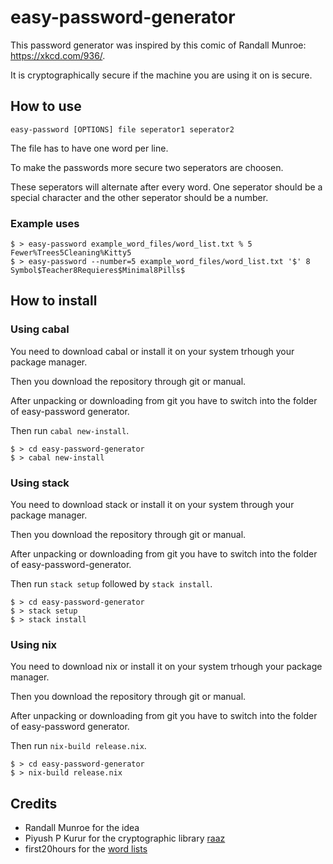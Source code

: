 # easy-password-generator

This password generator was inspired by this comic of Randall Munroe: https://xkcd.com/936/.

It is cryptographically secure if the machine you are using it on is secure.

## How to use

```
easy-password [OPTIONS] file seperator1 seperator2
```

The file has to have one word per line.

To make the passwords more secure two seperators are choosen.

These seperators will alternate after every word. One seperator should be a special character and the other seperator should be a number.

### Example uses

```
$ > easy-password example_word_files/word_list.txt % 5
Fewer%Trees5Cleaning%Kitty5
$ > easy-password --number=5 example_word_files/word_list.txt '$' 8
Symbol$Teacher8Requieres$Minimal8Pills$
```

## How to install

### Using cabal
You need to download cabal or install it on your system trhough your package manager.

Then  you download the repository through git or manual.

After unpacking or downloading from git you have to switch into the folder of easy-password generator.

Then run `cabal new-install`.


```
$ > cd easy-password-generator
$ > cabal new-install
```

### Using stack
You need to download stack or install it on your system through your package manager.

Then you download the repository through git or manual.

After unpacking or downloading from git you have to switch into the folder of easy-password-generator.

Then run `stack setup` followed by `stack install`.

```
$ > cd easy-password-generator
$ > stack setup
$ > stack install
```

### Using nix
You need to download nix or install it on your system trhough your package manager.

Then  you download the repository through git or manual.

After unpacking or downloading from git you have to switch into the folder of easy-password generator.

Then run `nix-build release.nix`.
```
$ > cd easy-password-generator
$ > nix-build release.nix
```

## Credits

- Randall Munroe for the idea
- Piyush P Kurur for the cryptographic library [raaz](https://hackage.haskell.org/package/raaz-0.2.1)
- first20hours for the [word lists](https://github.com/first20hours/google-10000-english)
